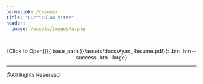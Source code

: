```yaml
---
permalink: /resume/
title: "Curriculum Vitae"
header:
  image: /assets/images/a.png
  
---
```

<center>
[Click to Open]({{ base_path }}/assets/docs/Ayan_Resume.pdf){: .btn .btn--success .btn--large} 
</center>


---

@All Rights Reserved
